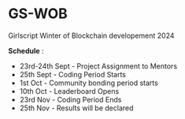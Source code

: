 # GS-WOB
Girlscript Winter of Blockchain developement
 2024

**Schedule** :
- 23rd-24th Sept - Project Assignment to Mentors
- 25th Sept      - Coding Period Starts
- 1st Oct        - Community bonding period starts
- 10th Oct       - Leaderboard Opens
- 23rd Nov       - Coding Period Ends
- 25th Nov       - Results will be declared
